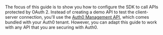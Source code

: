 <!-- markdownlint-disable MD041 -->

The focus of this guide is to show you how to configure the SDK to call APIs protected by OAuth 2. Instead of creating a demo API to test the client-server connection, you'll use the <a href="https://auth0.com/docs/api#management-api" target="_blank" rel="noreferrer">Auth0 Management API</a>, which comes bundled with your Auth0 tenant. However, you can adapt this guide to work with any API that you are securing with Auth0.

